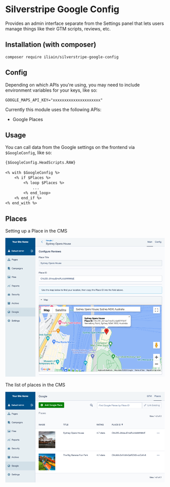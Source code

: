 # Silverstripe Google Config

Provides an admin interface separate from the Settings panel that lets users manage things like their GTM scripts, reviews, etc.

## Installation (with composer)

	composer require iliain/silverstripe-google-config

## Config

Depending on which APIs you're using, you may need to include environment variables for your keys, like so:

```
GOOGLE_MAPS_API_KEY="xxxxxxxxxxxxxxxxxxxxx"
```

Currently this module uses the following APIs:

* Google Places

## Usage

You can call data from the Google settings on the frontend via `$GoogleConfig`, like so:

```
{$GoogleConfig.HeadScripts.RAW}

<% with $GoogleConfig %>
    <% if $Places %>
        <% loop $Places %>
            ...
        <% end_loop>
    <% end_if %>
<% end_with %>
```

## Places 

Setting up a Place in the CMS

![Example of setting up a Place](docs/images/place-fields.png)

The list of places in the CMS

![List of Places](docs/images/place-gridfield.png)
